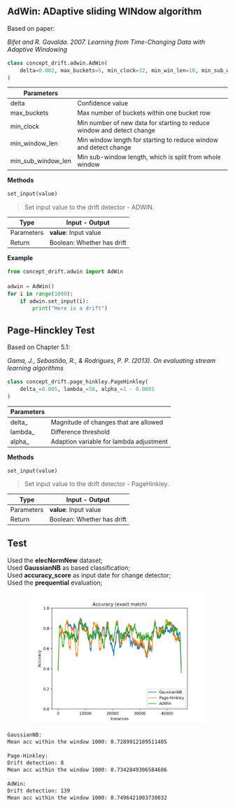 ## AdWin:  ADaptive sliding WINdow algorithm

Based on paper: 

*Bifet and R. Gavalda. 2007. Learning from Time-Changing Data with Adaptive Windowing*

```python
class concept_drift.adwin.AdWin(
    delta=0.002, max_buckets=5, min_clock=32, min_win_len=10, min_sub_win_len=5
)
```

| Parameters | |
| ------------- | ------------- |
| delta |Confidence value |
| max_buckets | Max number of buckets within one bucket row |
| min_clock | Min number of new data for starting to reduce window and detect change |
| min\_window\_len | Min window length for starting to reduce window and detect change |
| min\_sub\_window\_len | Min sub-window length, which is split from whole window |

**Methods**

```python
set_input(value)
```
> Set input value to the drift detector - ADWIN.

|Type| Input - Output |
|---|----|
| Parameters | **value**: Input value |
| Return | Boolean: Whether has drift  |

**Example**

```python
from concept_drift.adwin import AdWin

adwin = AdWin()
for i in range(1000):
    if adwin.set_input(i):
        print("Here is a drift")
```

## Page-Hinckley Test
Based on Chapter 5.1: 

*Gama, J., Sebastião, R., & Rodrigues, P. P. (2013). On evaluating stream learning algorithms*

```python
class concept_drift.page_hinkley.PageHinkley(
    delta_=0.005, lambda_=50, alpha_=1 - 0.0001
)
```

| Parameters | |
| ------------- | ------------- |
| delta\_ | Magnitude of changes that are allowed |
| lambda\_ | Difference threshold |
| alpha\_ | Adaption variable for lambda adjustment |

**Methods**

```python
set_input(value)
```
> Set input value to the drift detector - PageHinkley.

|Type| Input - Output |
|---|----|
| Parameters | **value**: Input value |
| Return | Boolean: Whether has drift  |

## Test
 Used the **elecNormNew** dataset;<br>
 Used **GaussianNB** as based classification;<br>
 Used **accuracy_score** as input date for change detector;<br>
 Used the **prequential** evaluation;

<p align="center">
  <img src="image/comparison.png" width="400"/>
</p>

```
GaussianNB:
Mean acc within the window 1000: 0.7289912189511405

Page-Hinkley:
Drift detection: 8
Mean acc within the window 1000: 0.7342849306584686

AdWin:
Drift detection: 139
Mean acc within the window 1000: 0.7496421003738032
```
